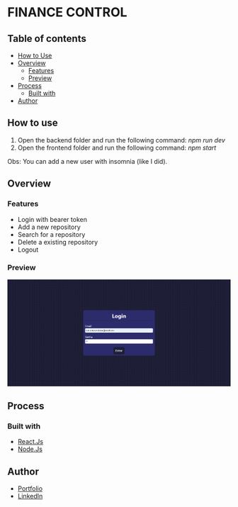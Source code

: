 # FINANCE CONTROL

## Table of contents

- [How to Use](#howtouse)
- [Overview](#overview)
  - [Features](#features)
  - [Preview](#preview)
- [Process](#process)
  - [Built with](#built-with)
- [Author](#author)

## How to use

1) Open the backend folder and run the following command:
  *npm run dev*
2) Open the frontend folder and run the following command:
  *npm start*

Obs: You can add a new user with insomnia (like I did).

## Overview

### Features

- Login with bearer token
- Add a new repository
- Search for a repository
- Delete a existing repository
- Logout

### Preview

![project](./frontend/src/assets/RepositorySystem.png)

## Process

### Built with

- [React.Js](https://en.reactjs.org)
- [Node.Js](https://nodejs.org/en/)

## Author

- [Portfolio](https://ruanheleno.github.io)
- [LinkedIn](https://www.linkedin.com/in/ruanheleno/)